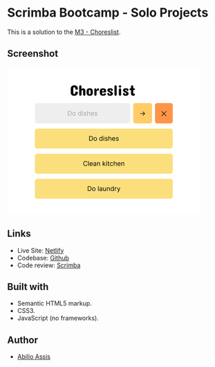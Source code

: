 # Scrimba Bootcamp - Solo Projects

This is a solution to the [M3 - Choreslist](https://scrimba.com/scrim/co3004026ac4f5b88ce3a014f).

## Screenshot

![](img/screenshot.png)

## Links

- Live Site: [Netlify](https://clever-pasca-55cec6.netlify.app)
- Codebase: [Github](https://github.com/abilioassis/choreslist)
- Code review: [Scrimba]()

## Built with

- Semantic HTML5 markup.
- CSS3.
- JavaScript (no frameworks).

## Author

- [Abilio Assis](https://www.linkedin.com/in/abilio-assis/)

